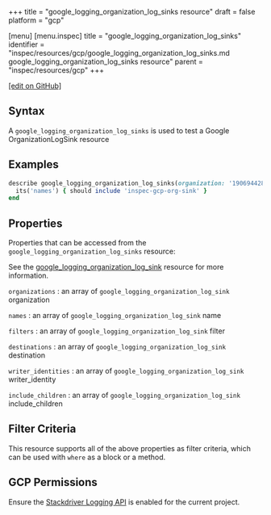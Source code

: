 +++
title = "google_logging_organization_log_sinks resource"
draft = false
platform = "gcp"

[menu]
  [menu.inspec]
    title = "google_logging_organization_log_sinks"
    identifier = "inspec/resources/gcp/google_logging_organization_log_sinks.md google_logging_organization_log_sinks resource"
    parent = "inspec/resources/gcp"
+++

[\[edit on GitHub\]](https://github.com/inspec/inspec-gcp/blob/master/docs/resources/google_logging_organization_log_sinks.md)

## Syntax

A `google_logging_organization_log_sinks` is used to test a Google OrganizationLogSink resource

## Examples

```ruby
describe google_logging_organization_log_sinks(organization: '190694428152') do
  its('names') { should include 'inspec-gcp-org-sink' }
end
```

## Properties

Properties that can be accessed from the `google_logging_organization_log_sinks` resource:

See the [google_logging_organization_log_sink](/inspec/resources/google_logging_organization_log_sink/#properties) resource for more information.

`organizations`
: an array of `google_logging_organization_log_sink` organization

`names`
: an array of `google_logging_organization_log_sink` name

`filters`
: an array of `google_logging_organization_log_sink` filter

`destinations`
: an array of `google_logging_organization_log_sink` destination

`writer_identities`
: an array of `google_logging_organization_log_sink` writer_identity

`include_children`
: an array of `google_logging_organization_log_sink` include_children

## Filter Criteria

This resource supports all of the above properties as filter criteria, which can be used
with `where` as a block or a method.

## GCP Permissions

Ensure the [Stackdriver Logging API](https://console.cloud.google.com/apis/library/logging.googleapis.com/) is enabled for the current project.
